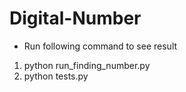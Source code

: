 # Digital-Number

* Run following command to see result

1. python run_finding_number.py
2. python tests.py